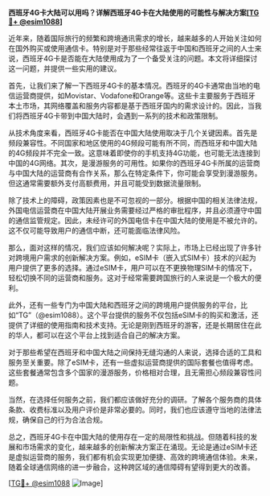 **西班牙4G卡大陆可以用吗？详解西班牙4G卡在大陆使用的可能性与解决方案[[TG💪+ @esim1088](https://t.me/s/esim1088)]**

近年来，随着国际旅行的频繁和跨境通讯需求的增长，越来越多的人开始关注如何在国外购买或使用通信卡。特别是对于那些经常往返于中国和西班牙之间的人士来说，西班牙4G卡是否能在大陆使用成为了一个备受关注的问题。本文将详细探讨这一问题，并提供一些实用的建议。

首先，让我们来了解一下西班牙4G卡的基本情况。西班牙的4G卡通常由当地的电信运营商提供，如Movistar、Vodafone和Orange等。这些卡主要服务于西班牙本土市场，其网络覆盖和服务内容都是基于西班牙国内的需求设计的。因此，当我们将西班牙4G卡带到中国大陆时，会遇到一系列的技术和政策限制。

从技术角度来看，西班牙4G卡能否在中国大陆使用取决于几个关键因素。首先是频段兼容性。不同国家和地区使用的4G频段可能有所不同，而西班牙和中国大陆的4G频段并不完全一致。这意味着即使你的手机支持4G功能，也可能无法连接到中国的4G网络。其次，是漫游服务的可用性。如果你的西班牙4G卡所属的运营商与中国大陆的运营商有合作关系，那么在特定条件下，你可能会享受到漫游服务。但这通常需要额外支付高额费用，并且可能受到数据流量限制。

除了技术上的障碍，政策因素也是不可忽视的一部分。根据中国的相关法律法规，外国电信运营商在中国大陆开展业务需要经过严格的审批程序，并且必须遵守中国的通信监管规定。因此，未经许可的外国电信卡在中国大陆的使用是不被允许的。这不仅可能导致用户的通信中断，还可能面临法律风险。

那么，面对这样的情况，我们应该如何解决呢？实际上，市场上已经出现了许多针对跨境用户需求的创新解决方案。例如，eSIM卡（嵌入式SIM卡）技术的兴起为用户提供了更多的选择。通过eSIM卡，用户可以在不更换物理SIM卡的情况下，轻松切换不同的运营商和服务。这对于经常需要跨国旅行的人来说是一个极大的便利。

此外，还有一些专门为中国大陆和西班牙之间的跨境用户提供服务的平台，比如“TG”（@esim1088）。这个平台提供的服务不仅包括eSIM卡的购买和激活，还提供了详细的使用指南和技术支持。无论是刚到西班牙的游客，还是长期居住在此的华人，都可以在这个平台上找到适合自己的解决方案。

对于那些希望在西班牙和中国大陆之间保持无缝沟通的人来说，选择合适的工具和服务至关重要。除了eSIM卡，还有一些虚拟运营商提供的国际套餐也值得考虑。这些套餐通常包含多个国家的漫游服务，价格相对合理，且无需担心频段兼容性问题。

当然，在选择任何服务之前，我们都应该做好充分的调研。了解各个服务商的具体条款、收费标准以及用户评价是非常必要的。同时，我们也应该遵守当地的法律法规，确保自己的行为合法合规。

总之，西班牙4G卡在中国大陆的使用存在一定的局限性和挑战。但随着科技的发展和市场需求的变化，越来越多的创新解决方案正在涌现。无论是通过eSIM卡还是虚拟运营商的服务，我们都有机会实现更加便捷、高效的跨境通信体验。未来，随着全球通信网络的进一步融合，这种跨区域的通信障碍有望得到更大的改善。

[[TG💪+ @esim1088](https://t.me/s/esim1088) ![Image](https://i.postimg.cc/4NQfJmqS/Snipaste-2025-05-13-00-14-12.png)]